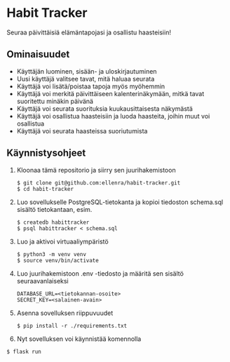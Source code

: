 # Habit Tracker
Seuraa päivittäisiä elämäntapojasi ja osallistu haasteisiin!

## Ominaisuudet
- Käyttäjän luominen, sisään- ja uloskirjautuminen
- Uusi käyttäjä valitsee tavat, mitä haluaa seurata
- Käyttäjä voi lisätä/poistaa tapoja myös myöhemmin
- Käyttäjä voi merkitä päivittäiseen kalenterinäkymään, mitkä tavat suoritettu minäkin päivänä
- Käyttäjä voi seurata suorituksia kuukausittaisesta näkymästä
- Käyttäjä voi osallistua haasteisiin ja luoda haasteita, joihin muut voi osallistua
- Käyttäjä voi seurata haasteissa suoriutumista

## Käynnistysohjeet
1. Kloonaa tämä repositorio ja siirry sen juurihakemistoon
   
   ```
   $ git clone git@github.com:ellenra/habit-tracker.git
   $ cd habit-tracker
   ```
3. Luo sovellukselle PostgreSQL-tietokanta ja kopioi tiedoston schema.sql sisältö tietokantaan, esim.
   
   ```
   $ createdb habittracker
   $ psql habittracker < schema.sql
   ```
5. Luo ja aktivoi virtuaaliympäristö
   
   ```
   $ python3 -m venv venv
   $ source venv/bin/activate
   ```
7. Luo juurihakemistoon .env -tiedosto ja määritä sen sisältö seuraavanlaiseksi
   
   ```
   DATABASE_URL=<tietokannan-osoite>
   SECRET_KEY=<salainen-avain>
    ```
9. Asenna sovelluksen riippuvuudet
    
   ```
   $ pip install -r ./requirements.txt
   ```
11. Nyt sovelluksen voi käynnistää komennolla
    
   ```
   $ flask run
   ```

